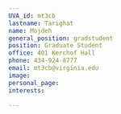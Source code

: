 ```yaml
---
UVA_id: mt3cb
lastname: Tarighat
name: Mojdeh
general_position: gradstudent
position: Graduate Student
office: 401 Kerchof Hall
phone: 434-924-8777
email: mt3cb@virginia.edu
image:
personal_page:
interests:

---
```

